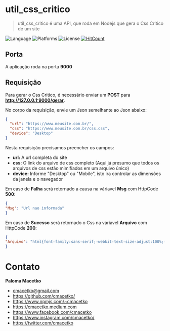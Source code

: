 # util_css_critico

>  util_css_critico é uma API, que roda em Nodejs que gera o Css Critico de um site

![Language](https://img.shields.io/badge/language-nodejs-orange)
![Platforms](https://img.shields.io/badge/platforms-Windows%2C%20macOS%20and%20Linux-blue)
![License](https://img.shields.io/github/license/cmacetko/util_css_critico)
[![HitCount](http://hits.dwyl.com/cmacetko/util_css_critico.svg)](http://hits.dwyl.com/cmacetko/util_css_critico)

## Porta

A aplicação roda na porta **9000**

## Requisição

Para gerar o Css Critico, é necessário enviar um **POST** para **http://127.0.0.1:9000/gerar**.

No corpo da requisição, envie um Json semelhante ao Json abaixo:
```json
{
  "url": "https://www.meusite.com.br/",
  "css": "https://www.meusite.com.br/css.css",
  "device": "Desktop"
}
```

Nesta requisição precisamos preencher os campos:
- **url:** A url completa do site
- **css:** O link do arquivo de css completo (Aqui já presumo que todos os arquivos de css estão mimifiados em um arquivo único)
- **device:** Informe "Desktop" ou "Mobile", isto ira controlar as dimensões da janela e o navegador

Em caso de **Falha** será retornado a causa na váriavel **Msg** com HttpCode **500**:
```json
{
"Msg": "Url nao informada"
}
```

Em caso de **Sucesso** será retornado o Css na váriavel **Arquivo** com HttpCode **200**:
```json
{
"Arquivo": "html{font-family:sans-serif;-webkit-text-size-adjust:100%;-ms-text-size-adjust:100%}"
}
```

# Contato

**Paloma Macetko**
- cmacetko@gmail.com
- https://github.com/cmacetko/
- https://www.npmjs.com/~cmacetko
- https://cmacetko.medium.com
- https://www.facebook.com/cmacetko
- https://www.instagram.com/cmacetko/
- https://twitter.com/cmacetko